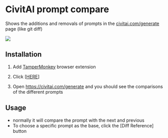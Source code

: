 # CivitAI prompt compare

Shows the additions and removals of prompts in the [civitai.com/generate](https://civitai.com/generate) page (like git diff)

![](./assets/civitai_prompt_diff_demo.gif)

## Installation

1. Add [TamperMonkey](https://chromewebstore.google.com/detail/tampermonkey/dhdgffkkebhmkfjojejmpbldmpobfkfo) browser extension
2. Click [[HERE](https://github.com/FarisHijazi/CivitAI-prompt-compare/raw/master/civitai_prompt_diff.user.js)]

3. Open <https://civitai.com/generate> and you should see the comparisons of the different prompts

## Usage

- normally it will compare the prompt with the next and previous
- To choose a specific prompt as the base, click the [Diff Reference] button

